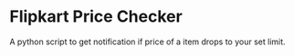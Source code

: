 # Flipkart Price Checker
A python script to get notification if price of a item drops to your set limit.
